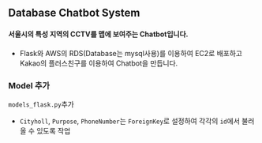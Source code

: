 ## Database Chatbot System

#### 서울시의 특성 지역의 CCTV를 맵에 보여주는 Chatbot입니다.

* Flask와 AWS의 RDS(Database는 mysql사용)를 이용하여 EC2로 배포하고 Kakao의
플러스친구를 이용하여 Chatbot을 만듭니다.


### Model 추가

  `models_flask.py`추가
  * `Cityholl`, `Purpose`, `PhoneNumber`는 `ForeignKey`로 설정하여
  각각의 `id`에서 불러올 수 있도록 작업